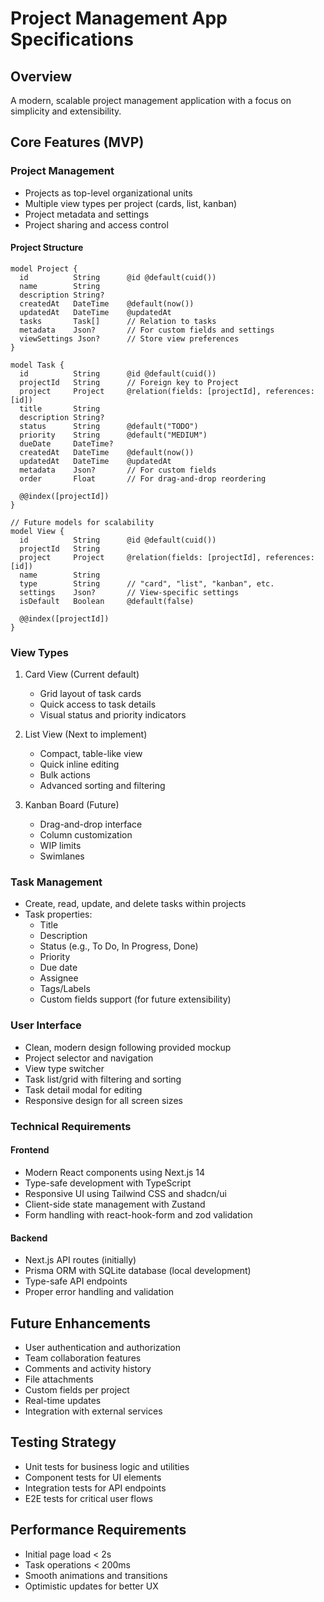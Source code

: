# Project Management App Specifications

## Overview
A modern, scalable project management application with a focus on simplicity and extensibility.

## Core Features (MVP)

### Project Management
- Projects as top-level organizational units
- Multiple view types per project (cards, list, kanban)
- Project metadata and settings
- Project sharing and access control

#### Project Structure
```prisma
model Project {
  id          String      @id @default(cuid())
  name        String
  description String?
  createdAt   DateTime    @default(now())
  updatedAt   DateTime    @updatedAt
  tasks       Task[]      // Relation to tasks
  metadata    Json?       // For custom fields and settings
  viewSettings Json?      // Store view preferences
}

model Task {
  id          String      @id @default(cuid())
  projectId   String      // Foreign key to Project
  project     Project     @relation(fields: [projectId], references: [id])
  title       String
  description String?
  status      String      @default("TODO")
  priority    String      @default("MEDIUM")
  dueDate     DateTime?
  createdAt   DateTime    @default(now())
  updatedAt   DateTime    @updatedAt
  metadata    Json?       // For custom fields
  order       Float       // For drag-and-drop reordering
  
  @@index([projectId])
}

// Future models for scalability
model View {
  id          String      @id @default(cuid())
  projectId   String
  project     Project     @relation(fields: [projectId], references: [id])
  name        String
  type        String      // "card", "list", "kanban", etc.
  settings    Json?       // View-specific settings
  isDefault   Boolean     @default(false)
  
  @@index([projectId])
}
```

### View Types
1. Card View (Current default)
   - Grid layout of task cards
   - Quick access to task details
   - Visual status and priority indicators

2. List View (Next to implement)
   - Compact, table-like view
   - Quick inline editing
   - Bulk actions
   - Advanced sorting and filtering

3. Kanban Board (Future)
   - Drag-and-drop interface
   - Column customization
   - WIP limits
   - Swimlanes

### Task Management
- Create, read, update, and delete tasks within projects
- Task properties:
  - Title
  - Description
  - Status (e.g., To Do, In Progress, Done)
  - Priority
  - Due date
  - Assignee
  - Tags/Labels
  - Custom fields support (for future extensibility)

### User Interface
- Clean, modern design following provided mockup
- Project selector and navigation
- View type switcher
- Task list/grid with filtering and sorting
- Task detail modal for editing
- Responsive design for all screen sizes

### Technical Requirements

#### Frontend
- Modern React components using Next.js 14
- Type-safe development with TypeScript
- Responsive UI using Tailwind CSS and shadcn/ui
- Client-side state management with Zustand
- Form handling with react-hook-form and zod validation

#### Backend
- Next.js API routes (initially)
- Prisma ORM with SQLite database (local development)
- Type-safe API endpoints
- Proper error handling and validation

## Future Enhancements
- User authentication and authorization
- Team collaboration features
- Comments and activity history
- File attachments
- Custom fields per project
- Real-time updates
- Integration with external services

## Testing Strategy
- Unit tests for business logic and utilities
- Component tests for UI elements
- Integration tests for API endpoints
- E2E tests for critical user flows

## Performance Requirements
- Initial page load < 2s
- Task operations < 200ms
- Smooth animations and transitions
- Optimistic updates for better UX